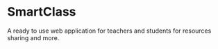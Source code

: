 # SmartClass
A ready to use web application for teachers and students for resources sharing and more.
